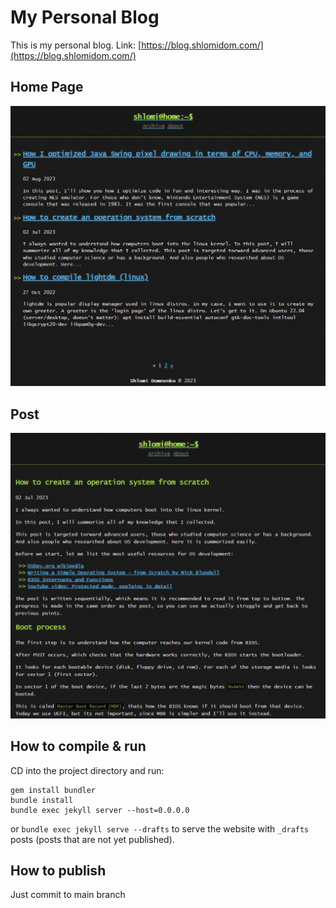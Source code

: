 # My Personal Blog

This is my personal blog. Link: [https://blog.shlomidom.com/](https://blog.shlomidom.com/)

## Home Page

![](README-resources/Screenshot%202023-10-06%20191935.png)

## Post

![](README-resources/Screenshot%202023-10-06%20191950.png)

## How to compile & run

CD into the project directory and run:

```
gem install bundler
bundle install
bundle exec jekyll server --host=0.0.0.0
```

or `bundle exec jekyll serve --drafts` to serve the website with `_drafts` posts (posts that are not yet published).

## How to publish

Just commit to main branch
